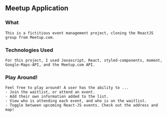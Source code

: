 ## Meetup Application

### What
    This is a fictitious event management project, cloning the ReactJS group from Meetup.com.

### Technologies Used
    For this project, I used Javascript, React, styled-components, moment, Google-Maps-API, and the Meetup.com API.

### Play Around!
    Feel free to play around! A user has the ability to ...
    - Join the waitlist, or attend an event. 
    - Add their own information added to the list.
    - View who is attending each event, and who is on the waitlist.
    - Toggle between upcoming React-JS events. Check out the address and map! 